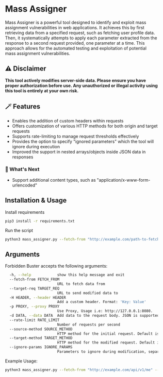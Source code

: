 # Mass Assigner

Mass Assigner is a powerful tool designed to identify and exploit mass assignment vulnerabilities in web applications. It achieves this by first retrieving data from a specified request, such as fetching user profile data. Then, it systematically attempts to apply each parameter extracted from the response to a second request provided, one parameter at a time. This approach allows for the automated testing and exploitation of potential mass assignment vulnerabilities.

## ⚠️ Disclaimer
**This tool actively modifies server-side data. Please ensure you have proper authorization before use. Any unauthorized or illegal activity using this tool is entirely at your own risk.**

## 🪄 Features

- Enables the addition of custom headers within requests
- Offers customization of various HTTP methods for both origin and target requests
- Supports rate-limiting to manage request thresholds effectively
- Provides the option to specify "ignored parameters" which the tool will ignore during execution
- Improved the support in nested arrays/objects inside JSON data in responses

### 🔮 What's Next 
- Support additional content types, such as "application/x-www-form-urlencoded"
  
## Installation & Usage
Install requirements

```bash
pip3 install -r requirements.txt
```

Run the script

```bash
python3 mass_assigner.py --fetch-from "http://example.com/path-to-fetch-data" --target-req "http://example.com/path-to-probe-the-data"
```

## Arguments
Forbidden Buster accepts the following arguments:

```bash
  -h, --help            show this help message and exit
  --fetch-from FETCH_FROM
                        URL to fetch data from
  --target-req TARGET_REQ
                        URL to send modified data to
  -H HEADER, --header HEADER
                        Add a custom header. Format: 'Key: Value'
  -p PROXY, --proxy PROXY
                        Use Proxy, Usage i.e: http://127.0.0.1:8080.
  -d DATA, --data DATA  Add data to the request body. JSON is supported with escaping.
  --rate-limit RATE_LIMIT
                        Number of requests per second
  --source-method SOURCE_METHOD
                        HTTP method for the initial request. Default is GET.
  --target-method TARGET_METHOD
                        HTTP method for the modified request. Default is PUT.
  --ignore-params IGNORE_PARAMS
                        Parameters to ignore during modification, separated by comma.
```

Example Usage:
```bash
python3 mass_assigner.py --fetch-from "http://example.com/api/v1/me" --target-req "http://example.com/api/v1/me" --header "Authorization: Bearer XXX" --proxy "http://proxy.example.com" --data '{\"param1\": \"test\", \"param2\":true}'

```
